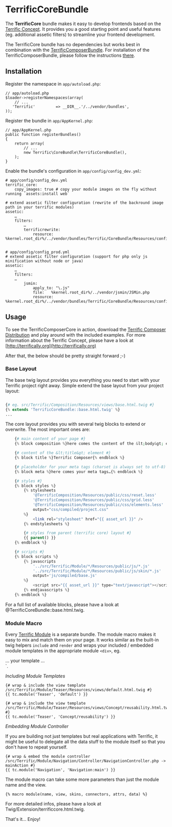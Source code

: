 # TerrificCoreBundle

The **TerrificCore** bundle makes it easy to develop frontends based on the [Terrific Concept](http://terrifically.org).
It provides you a good starting point and useful features (eg. additional assetic filters) to streamline your frontend development.

The TerrificCore bundle has no dependencies but works best in combination with the [TerrificComposerBundle](https://github.com/brunschgi/TerrificComposerBundle).
For installation of the TerrificComposerBundle, please follow the instructions [there](https://github.com/brunschgi/TerrificComposerBundle).

## Installation

Register the namespace in `app/autoload.php`:

    // app/autoload.php
    $loader->registerNamespaces(array(
        // ...
       'Terrific'         => __DIR__.'/../vendor/bundles',
    ));

Register the bundle in `app/AppKernel.php`:

    // app/AppKernel.php
    public function registerBundles()
    {
        return array(
            // ...
            new Terrific\CoreBundle\TerrificCoreBundle(),
        );
    }

Enable the bundle's configuration in `app/config/config_dev.yml`:

    # app/config/config_dev.yml
    terrific_core:
        copy_images: true # copy your module images on the fly without running `assets:install web`

    # extend assetic filter configuration (rewrite of the backround image path in your terrific modules)
    assetic:
        …
        filters:
            …
            terrificrewrite:
                resource: %kernel.root_dir%/../vendor/bundles/Terrific/CoreBundle/Resources/config/terrificrewrite.xml


    # app/config/config_prod.yml
    # extend assetic filter configuration (support for php only js minification without node or java)
    assetic:
        …
        filters:
        …
            jsmin:
                apply_to: "\.js"
                file:   %kernel.root_dir%/../vendor/jsmin/JSMin.php
                resource: %kernel.root_dir%/../vendor/bundles/Terrific/CoreBundle/Resources/config/jsmin.xml


## Usage

To see the TerrificComposerCore in action, download the [Terrific Composer Distribution](http://terrifically.org/composer)
and play around with the included examples. For more information about the Terrific Concept, please have a look at [http://terrifically.org](http://terrifically.org)

After that, the below should be pretty straight forward ;-)


### Base Layout

The base twig layout provides you everything you need to start with your Terrific project right away.
Simple extend the base layout from your project layout:

``` php

{# eg. src/Terrific/Composition/Resources/views/base.html.twig #}
{% extends 'TerrificCoreBundle::base.html.twig' %}
...
```

The core layout provides you with several twig blocks to extend or overwrite. The most important ones are:

``` php
    {# main content of your page #}
    {% block composition %}here comes the content of the &lt;body&gt; element…{% endblock %}

    {# content of the &lt;title&gt; element #}
    {% block title %}Terrific Composer{% endblock %}

    {# placeholder for your meta tags (charset is always set to utf-8) #}
    {% block meta %}here comes your meta tags…{% endblock %}

    {# styles #}
    {% block styles %}
        {% stylesheets
            '@TerrificComposition/Resources/public/css/reset.less'
            '@TerrificComposition/Resources/public/css/grid.less'
            '@TerrificComposition/Resources/public/css/elements.less'
            output="css/compiled/project.css"
        %}
            <link rel="stylesheet" href="{{ asset_url }}" />
        {% endstylesheets %}

        {# styles from parent (terrific core) layout #}
        {{ parent() }}
    {% endblock %}

    {# scripts #}
    {% block scripts %}
        {% javascripts
            '../src/Terrific/Module/*/Resources/public/js/*.js'
            '../src/Terrific/Module/*/Resources/public/js/skin/*.js'
            output='js/compiled/base.js'
        %}
            <script src="{{ asset_url }}" type="text/javascript"></script>
        {% endjavascripts %}
    {% endblock %}
```

For a full list of available blocks, please have a look at @TerrificCoreBundle::base.html.twig.


### Module Macro

Every [Terrific Module](http://terrifically.org) is a separate bundle. The module macro makes it easy to mix and match them
on your page. It works similar as the built-in twig helpers `include` and `render` and wraps your included / embedded module templates
in the appropriate module `<div>`, eg. <div class="mod mod-news" data-connectors="update">... your template ...</div>`.

*Including Module Templates*

    {# wrap & include the view template /src/Terrific/Module/Teaser/Resources/views/default.html.twig #}
    {{ tc.module('Teaser', 'default') }}

    {# wrap & include the view template /src/Terrific/Module/Teaser/Resources/views/Concept/reusability.html.twig #}
    {{ tc.module('Teaser', 'Concept/reusability') }}


*Embedding Module Controller*

If you are building not just templates but real applications with Terrific, it might be useful to delegate all the data
stuff to the module itself so that you don't have to repeat yourself.

    {# wrap & embed the module controller /src/Terrific/Module/Navigation/Controller/NavigationController.php -> mainAction #}
    {{ tc.module('Navigation', 'Navigation:main') }}


The module macro can take some more parameters than just the module name and the view.

    {% macro module(name, view, skins, connectors, attrs, data) %}

For more detailed infos, please have a look at Twig/Extension/terrificcore.html.twig.

That's it… Enjoy!